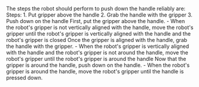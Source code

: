 The steps the robot should perform to push down the handle reliably are:
    Steps:  1. Put gripper above the handle  2. Grab the handle with the gripper  3. Push down on the handle
    First, put the gripper above the handle.
    - When the robot's gripper is not vertically aligned with the handle, move the robot's gripper until the robot's gripper is vertically aligned with the handle and the robot's gripper is closed
    Once the gripper is aligned with the handle, grab the handle with the gripper.
    - When the robot's gripper is vertically aligned with the handle and the robot's gripper is not around the handle, move the robot's gripper until the robot's gripper is around the handle
    Now that the gripper is around the handle, push down on the handle.
    - When the robot's gripper is around the handle, move the robot's gripper until the handle is pressed down.